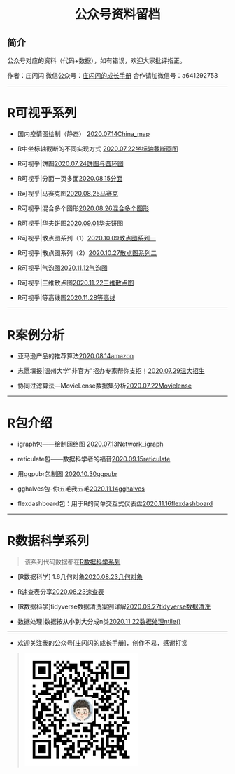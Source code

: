 # <p align="center">公众号资料留档</p>

## 简介

公众号对应的资料（代码+数据），如有错误，欢迎大家批评指正。

作者：庄闪闪
微信公众号：[庄闪闪的成长手册](https://mp.weixin.qq.com/mp/appmsgalbum?__biz=MzI1NjUwMjQxMQ==&action=getalbum&album_id=1476187590709002243&scene=173&from_msgid=2247486060&from_itemidx=1&count=3#wechat_redirect) 
合作请加微信号：a641292753

-------

# R可视乎系列



- 国内疫情图绘制（静态）  [2020.07.14China_map](https://mp.weixin.qq.com/s?__biz=MzI1NjUwMjQxMQ==&mid=2247483799&idx=1&sn=da1acf1004a6d2f25cc296bcaf972063&chksm=ea24fe73dd537765132f64e79f7ba86ec225ecf6e81c43ba4d7aec9a75df42062728e110ad0e&mpshare=1&scene=1&srcid=07142HT0hZAFaVLTlpac4zAV&sharer_sharetime=1594708107631&sharer_shareid=ee38888b33e1d0070e96aeb454518587&key=65fe14863667915bc7e0151836657ceb6c523eaf07ca95785ed82332713ffd495369b1fd5b97cefc7cf7a8e1c66a5f880921fba19ce1d0e4832cb61609b1bcc76d99204dbc6dd77b97c47ad62d3e0e56&ascene=1&uin=OTk1MTUyNzI2&devicetype=Windows+10+x64&version=62090529&lang=zh_CN&exportkey=Aw4fL5T557lBWbSWfFSE37M%3D&pass_ticket=phh%2BTyTOwain33l3gWNzH4Aki97YE7dlcnlLuCxtFuuIrAtl234GrZ237NODA6HD)


- R中坐标轴截断的不同实现方式 [2020.07.22坐标轴截断画图](http://mp.weixin.qq.com/s?__biz=MzI1NjUwMjQxMQ==&mid=100000243&idx=1&sn=119c4039f27b351a367ca40d1a54f0a7&chksm=6a24fe175d5377014aa610e3b5080d08e5e7f58447ca89f8c4806d418df61a8027353dd8156f#rd)


- R可视乎|饼图[2020.07.24饼图与圆环图](https://mp.weixin.qq.com/s?__biz=MzI1NjUwMjQxMQ==&mid=2247484046&idx=1&sn=cc087b09448e75ed54b5364accfb3bff&chksm=ea24fd6add53747ca57137b964bdb0db371220737398e4276ee1ede27df7f09be0afd14185f8&mpshare=1&scene=1&srcid=0816aG9PZi3BixNvL0cNcVhp&sharer_sharetime=1597541989820&sharer_shareid=ee38888b33e1d0070e96aeb454518587&key=b936ead840dca7f6e5a6a9b2f01076516390ed96ff9f73bc52a446143a88f2b01f9b378ea6423ce540c7591d1f324e00481858da6cb7dc5d8b4bf6d6cab3e79763433d2818f9952e1ff4ed49e93412026b6771123e151a7f6242d0b63a58e8da7f010dd41e4e833ef9f4766ee2e8130626e801b5a3cd32b43c38a1a9809099d9&ascene=1&uin=OTk1MTUyNzI2&devicetype=Windows+10+x64&version=62090529&lang=zh_CN&exportkey=A0VSObDydAW7hVulHfsWDDE%3D&pass_ticket=LZqYAanUOJecq6uEoCOQznjsykTBUbS15CZIvi%2FJtgBFhDLyBvXsaDBBnPRaSb0n)


- R可视乎|分面一页多面[2020.08.15分面](https://mp.weixin.qq.com/s?__biz=MzI1NjUwMjQxMQ==&mid=2247484186&idx=1&sn=c913a65f88132b3611e580b0318404d9&chksm=ea24fcfedd5375e87adfc3028850ee4034a0a0d34dd3855cf155b28eea9c71bfedb381d2c9e9&token=222682915&lang=zh_CN#rd)

- R可视乎|马赛克图[2020.08.25马赛克](https://mp.weixin.qq.com/s?__biz=MzI1NjUwMjQxMQ==&mid=2247484309&idx=1&sn=d79ce748d43fe066a0bad0221ae8e068&chksm=ea24fc71dd537567c3ca322cb216e92c2ca4bdd96c20c9873e762d81cfb892583af10198b757&token=682523778&lang=zh_CN#rd)

- R可视乎|混合多个图形[2020.08.26混合多个图形](https://mp.weixin.qq.com/s?__biz=MzI1NjUwMjQxMQ==&mid=2247484367&idx=1&sn=30a54bd7dbf44852c380192d11a10ab9&chksm=ea24fc2bdd53753d239bbe995dfcb88232223e0a24f595acb343433fd4a053116e9f26dbf983&token=682523778&lang=zh_CN#rd)

- R可视乎|华夫饼图[2020.09.01华夫饼图](https://mp.weixin.qq.com/s?__biz=MzI1NjUwMjQxMQ==&mid=2247484631&idx=1&sn=6402ba80ab417c1d8a99c7778a48c7db&chksm=ea24fb33dd537225a7488a578b876b6da2f2157e0048b9515100d4ab64301fad2ad4f460e822&token=682523778&lang=zh_CN#rd)

- R可视乎|散点图系列（1）[2020.10.09散点图系列一](https://mp.weixin.qq.com/s?__biz=MzI1NjUwMjQxMQ==&mid=2247485142&idx=1&sn=564bffc9e7765ebae9b9b81a17a188d9&chksm=ea24f932dd5370241a05c75975ff24a34423a8f182bf6c716c8c9ed981788d0492dcb268248a&token=682523778&lang=zh_CN#rd)

- R可视乎|散点图系列（2）[2020.10.27散点图系列二](https://mp.weixin.qq.com/s?__biz=MzI1NjUwMjQxMQ==&mid=2247485276&idx=1&sn=f98a2aede13555fa1c372f08c3cdec44&chksm=ea24f8b8dd5371ae9e13f3df41ff73e070775eb1ab871370783bb3f396a0a9c29d42c6a89210&token=682523778&lang=zh_CN#rd)

- R可视乎|气泡图[2020.11.12气泡图](https://mp.weixin.qq.com/s?__biz=MzI1NjUwMjQxMQ==&mid=2247486060&idx=1&sn=b613c8d0239c93185641c1bb6a062f7b&chksm=ea24f588dd537c9e2d7a33dd5e9f32b34d0a72d5396cdb52211c51f3998269a4d843011abf9b&token=682523778&lang=zh_CN#rd)

- R可视乎|三维散点图[2020.11.22三维散点图](https://mp.weixin.qq.com/s?__biz=MzI1NjUwMjQxMQ==&mid=2247486366&idx=1&sn=b47d8f89f032bbf1ead4f0db75d45ef7&chksm=ea24f47add537d6c5d50a73bd64318f473071e1474be95c9d5c2f250a39a64a6877ba4d61b68&token=761595288&lang=zh_CN#rd)

- R可视乎|等高线图[2020.11.28等高线](https://mp.weixin.qq.com/s?__biz=MzI1NjUwMjQxMQ==&tempkey=MTA4OV91RDN5NjJXY1RuNlpkZWhDQ1p1WmhsbjAwX1podTU2TWdnRVNuOEdvOU1uckF6YkhWTDV4VXg5ekpMcmJpSjRHYk5icy1RZ0NRd3JWTUVIQ2c4RWhBd3g1LXlRUWh3S2hHRkJfTUdQNmpZNmJtUnBEUzNwTFktV202UnZkbnlnWVY5LXFiZktLbi1ab1RBTXdSSXRLV1BhVW9yVGRXSGR2TGFtUlVnfn4%3D&chksm=6a24f2c95d537bdf8623dae8553c8a4968b77ac57727d2337ebc6ea6891c1cbc8f0566c5b407&__mpa_temp_link_flag=1&token=761595288#rd)

-------
# R案例分析

- 亚马逊产品的推荐算法[2020.08.14amazon](https://mp.weixin.qq.com/s?__biz=MzI1NjUwMjQxMQ==&mid=2247484112&idx=1&sn=ffcb0b6ed0efb64ab25b6a76d9dba654&chksm=ea24fd34dd537422ed28f04d438b066dca643986d990711b9c9c1bdb53ba8aa38dcfef655822&mpshare=1&scene=1&srcid=081525ytkp6KQM65Wx6GX5E7&sharer_sharetime=1597501747183&sharer_shareid=ee38888b33e1d0070e96aeb454518587&key=872f9623724a6dd292ceaa369df1008b9de4f20ddfb7de21277ad15de2f0b0c0ea578533c0b11558a838423e8f5ada1126e44e9d47b11556890d71177b7641e2a7efa73be1185a7984515d48939fab85840b9561a0c846fa95d3634939a056d8fe84cbf0a6cc6d7758e0f1c09107fd171046d1580e33298cebbf3c1675e37dd1&ascene=1&uin=OTk1MTUyNzI2&devicetype=Windows+10+x64&version=62090529&lang=zh_CN&exportkey=A0brKWx%2BS97cOS6wsgyDKSQ%3D&pass_ticket=LZqYAanUOJecq6uEoCOQznjsykTBUbS15CZIvi%2FJtgBFhDLyBvXsaDBBnPRaSb0n)

- 志愿填报|温州大学"非官方"招办专家帮你支招！[2020.07.29温大招生](https://mp.weixin.qq.com/s?__biz=MzI1NjUwMjQxMQ==&mid=2247483954&idx=1&sn=047a1b1b3e9c5ce46e3876bb05b54282&chksm=ea24fdd6dd5374c0c119c680cbd595b77a0bc7479889b34d378ae3282bce5e07eff93a5d08e5&mpshare=1&scene=1&srcid=0729IxeNwC6yyOwYcJh7C7Px&sharer_sharetime=1596027172994&sharer_shareid=ee38888b33e1d0070e96aeb454518587&key=d3c7cb8eeb23bc8322a73076864458cac5ef3808dd487c233e6eda4d377bdf5bb87322ee7ffc1b6b68f86e3799092502da7e5839e8080dc5d265dbdc5a880b93c2c286acab339bbe8bf9a06458dfa653&ascene=1&uin=OTk1MTUyNzI2&devicetype=Windows+10+x64&version=62090529&lang=zh_CN&exportkey=A1EDrAZkVUF2VzXm2Nm2UpQ%3D&pass_ticket=GHX0j6fsfiEATjqcMrcVQQYSihtF3L6yDim2tm78a1XP0v2qucpofrFRF8%2Bz4zjt)

- 协同过滤算法—MovieLense数据集分析[2020.07.22Movielense](https://mp.weixin.qq.com/s?__biz=MzI1NjUwMjQxMQ==&mid=2247483889&idx=1&sn=b56b5ee3374bb8e2ec0e5643f62cd4bb&chksm=ea24fe15dd5377034e245dddb4c47ae5fc4a07ffc0d117734ec81910d733173b729e11a4fd29&token=1309493585&lang=zh_CN#rd)
-----

# R包介绍

- igraph包——绘制网络图
 [2020.07.13Network_igraph](https://mp.weixin.qq.com/s?__biz=MzI1NjUwMjQxMQ==&mid=100000088&idx=1&sn=3b7b79c2587e930a79cf11a84bcdb3e4&chksm=6a24febc5d5377aa3615fb6a0e3ec4e383162d694ad50d6a414482f8244de447ca5b2922c352&mpshare=1&scene=1&srcid=0714Vu2WALNMi27VcRfIFXH9&sharer_sharetime=1594708423633&sharer_shareid=ee38888b33e1d0070e96aeb454518587&key=3c22c88777da856c2f08a877b1939ceea75ba76d52067d706d44418948b4568c7e4e0ed9e4f0d00539c1e2cbbf51700d4f0b4f2642d757270ed6eeca83bbffa59947c9f38399e0e6cd58299f9d1d61e6&ascene=1&uin=OTk1MTUyNzI2&devicetype=Windows+10+x64&version=62090529&lang=zh_CN&exportkey=Ax5Q4wOen8wg5nPK10PFOqA%3D&pass_ticket=phh%2BTyTOwain33l3gWNzH4Aki97YE7dlcnlLuCxtFuuIrAtl234GrZ237NODA6HD)


- reticulate包——数据科学者的福音[2020.09.15reticulate](https://mp.weixin.qq.com/s?__biz=MzI1NjUwMjQxMQ==&mid=2247484515&idx=1&sn=26b03b6ad26f2315cdc04049f740f1c0&chksm=ea24fb87dd537291d5184c28a9c9f2cdda591e4c17a7e7daaff34a9a1c3949ee0e86f9b355b7&token=682523778&lang=zh_CN#rd)

- 用ggpubr包制图 [2020.10.30ggpubr](https://mp.weixin.qq.com/s?__biz=MzI1NjUwMjQxMQ==&mid=2247485615&idx=1&sn=47ac21f131bf2ac6c90c50fb9fb7966b&chksm=ea24f74bdd537e5d74f60919388f683dfe779fe8a2d11999e55e290d4bdb25c64e36cc74ccc1&token=682523778&lang=zh_CN#rd)


- gghalves包-你五毛我五毛[2020.11.14gghalves](https://mp.weixin.qq.com/s/WaMCCmT2eAP9DmCjPOtcMg)

- flexdashboard包：用于R的简单交互式仪表盘[2020.11.16flexdashboard](https://mp.weixin.qq.com/s?__biz=MzI1NjUwMjQxMQ==&mid=2247486237&idx=1&sn=571544510c7e3e48a280dd4d677656e5&chksm=ea24f4f9dd537defa493c419973f75943159316765ac61093a195b83fde314dd7fffe61349cd&token=1801328502&lang=zh_CN#rd)

------------

# R数据科学系列

> 该系列代码数据都在[R数据科学系列](xx)

- [R数据科学] 1.6几何对象[2020.08.23几何对象](https://mp.weixin.qq.com/s?__biz=MzI1NjUwMjQxMQ==&mid=2247484261&idx=1&sn=6b451f752f86a284717d958e13738686&chksm=ea24fc81dd537597080427826e52dd4c1dac24e9cee9cc07897497f0dd9649ff63cc6a50f232&token=682523778&lang=zh_CN#rd)

- R速查表分享[2020.08.23速查表](https://mp.weixin.qq.com/s?__biz=MzI1NjUwMjQxMQ==&mid=2247484290&idx=1&sn=edfe8a910e87353dc8e68f3f42e34c7c&chksm=ea24fc66dd537570f2bcda65b1ae0457ac9906fd14e74da6a0ffd3ee62a304ed465fd8ea9637&token=1309493585&lang=zh_CN#rd)

- [R数据科学]tidyverse数据清洗案例详解[2020.09.27tidyverse数据清洗](https://mp.weixin.qq.com/s?__biz=MzI1NjUwMjQxMQ==&mid=2247484881&idx=1&sn=2f5330b23e376ceb2ef746184935174f&chksm=ea24fa35dd53732319b16bed64e42a8dfa2da2a578cc2f7d4ef043f000bff81d5113c4e9dca1&token=682523778&lang=zh_CN#rd)

- 数据处理|数据按从小到大分成n类[2020.11.22数据处理ntile()](https://mp.weixin.qq.com/s?__biz=MzI1NjUwMjQxMQ==&mid=2247486366&idx=2&sn=839daca8d94687bb2d2c07b4d61ee505&chksm=ea24f47add537d6c1601e07d3692c28a9d1ff89215478c9f1e0a0dd8c020f0bbd6f7d902f7d9&token=761595288&lang=zh_CN#rd)

----------
- 欢迎关注我的公众号[庄闪闪的成长手册]，创作不易，感谢打赏

> ![微信扫码即可](vcode.jpg)


